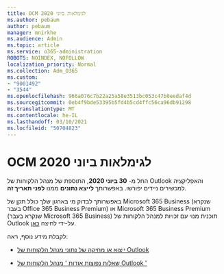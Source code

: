 ```yaml
---
title: OCM לגימלאות ביוני 2020
ms.author: pebaum
author: pebaum
manager: mnirkhe
ms.audience: Admin
ms.topic: article
ms.service: o365-administration
ROBOTS: NOINDEX, NOFOLLOW
localization_priority: Normal
ms.collection: Adm_O365
ms.custom:
- "9001492"
- "3544"
ms.openlocfilehash: 966a076c7b22a25a58e3513bc053c47b0eedaf4d
ms.sourcegitcommit: 0eb4f9bde53395b5fd4b5cd4ffc56ca96db91298
ms.translationtype: MT
ms.contentlocale: he-IL
ms.lasthandoff: 03/10/2021
ms.locfileid: "50704823"
---
```

# <a name="ocm-to-be-retired-june-2020"></a>OCM לגימלאות ביוני 2020


החל מ- **30 ביוני 2020**, התוספת של מנהל הלקוחות של Outlook והאפליקציה למכשירים ניידים יפורשו. באפשרותך  **לייצא נתונים**  ממנו  **לפני תאריך זה**.  

באפשרותך לבדוק מי בארגון שלך כולל תקן של Microsoft 365 Business (שנקרא בעבר Office 365 Business Premium) או Microsoft 365 Business Premium (שנקרא בעבר Microsoft 365 Business) תוכנית מנוי עם זכויות למנהל הלקוחות של Outlook על-ידי לחיצה [כאן](https://admin.microsoft.com/AdminPortal/Home?ref=/users).

לקבלת מידע נוסף, ראה:

- [ייצוא או מחיקה של נתוני מנהל הלקוחות של Outlook](https://support.office.com/article/1a421cb4-e8de-4b44-bfb8-710b92820439)

- [שאלות נפוצות אודות ' מנהל הלקוחות של Outlook '](https://techcommunity.microsoft.com/t5/outlook-customer-manager/faq-frequently-asked-questions-about-outlook-customer-manager/m-p/29680)
